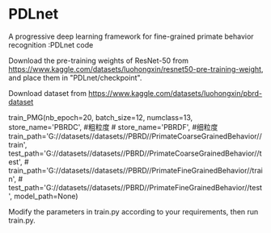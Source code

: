 # PDLnet
A progressive deep learning framework for fine-grained primate behavior recognition :PDLnet  code

Download the pre-training weights of ResNet-50 from https://www.kaggle.com/datasets/luohongxin/resnet50-pre-training-weight, and place them in "PDLnet/checkpoint".

Download dataset from https://www.kaggle.com/datasets/luohongxin/pbrd-dataset


train_PMG(nb_epoch=20,
         batch_size=12,
         numclass=13,
          store_name='PBRDC',  #粗粒度
         #  store_name='PBRDF',    #细粒度
          train_path='G://datasets//datasets//PBRD//PrimateCoarseGrainedBehavior//train',
          test_path='G://datasets//datasets//PBRD//PrimateCoarseGrainedBehavior//test',
          # train_path='G://datasets//datasets//PBRD//PrimateFineGrainedBehavior//train',
          # test_path='G://datasets//datasets//PBRD//PrimateFineGrainedBehavior//test',
         model_path=None)
         
Modify the parameters in train.py according to your requirements, then run train.py.





